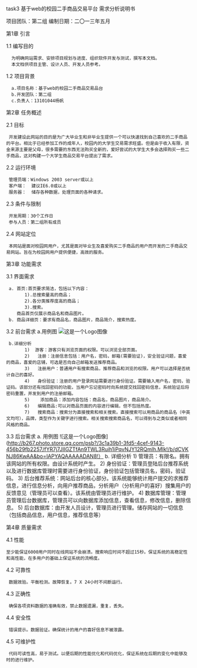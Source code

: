 task3
基于web的校园二手商品交易平台
需求分析说明书

项目团队：第二组
编制日期：二〇一三年五月

第1章  引言

1.1   编写目的

      为明确网站需求、安排项目规划与进度、组织软件开发与测试，撰写本文档。
      本文档供项目主管、设计人员、开发人员参考。
1.2   项目背景

      a.项目名称：基于web的校园二手商品交易品台
      b.开发团队：第二组
      c.负责人：13101044杨帆 

第2章	任务概述

2.1  目标

     开发建设此网站的目的是为广大毕业生和非毕业生提供一个可以快速找到自己喜欢的二手商品的平台。相比于已经参加工作的成年人，校园内的大学生交易需求旺盛。但是由于收入有限，资金来源主要是父母，很多需要的东西无法购买全新的，爱好尝试的大学生大多会选择购买一些二手商品，这对构建一个大学生商品交易平台提出了需求。
     
2.2  运行环境

     管理员端：Windows 2003 server或以上 
     客户端：  建议IE6.0或以上 
     服务器：  储存各种数据，处理页面的各种请求。
     
2.3  条件与限制

     开发周期：30个工作日 
     参与人员：第二组所有成员
     
2.4  网站定位

     本网站是面对校园网用户，尤其是面对毕业生及喜爱购买二手商品的用户而开发的二手商品交易网站。旨在为校园网用户提供便捷，高效的服务。

第3章  功能需求

3.1  界面需求

     a. 首页:首页要求简洁，包括以下内容：
           1).总搜索量高的商品；
           2).各分类推荐度高的商品；
           3).搜索。
        商品首页仅展示商品名和商品图片。
     b. 商品详细页：要求有商品名，商品图片，商品简介，搜索热度。
3.2  前台需求
     a.用例图
            ![这是一个Logo图像](http://b266.photo.store.qq.com/psb?/3c1a39b1-3fd5-4cef-9143-456b29fb2257/9BdYh2kZCt.MTkpgCVfWTwdAGBb8zfcBQL0uMRN2bmk!/b/dFg2mp5GKwAA&bo=nQLsAQAAAAADAFc!)

     b.详细分析
           1)  游客：游客只有浏览页面的权限。可以浏览全部页面。
           2)	注册：注册信息包括：用户名，密码，邮箱(需要验证)，安全验证问题，喜爱的商品，喜爱的店铺，可选是否向自己邮箱发送推荐商品。
           3)	注册用户：普通用户有搜索商品，推荐商品和浏览的权限。用户可以选择是否统计自己的喜好。
           4)	身份验证：注册的用户登录网站需要进行身份验证。需要输入用户名，密码，验证码。该部分还有找回密码的功能，当用户忘记密码时向系统提交找回密码信息，系统验证后将密码重置，并发到用户的注册邮箱。
           5)	 添加商品：添加内容包括：商品名，商品图片，商品简介。
           6)	编辑商品:可以对商品页面的内容进行编辑，但不包括热度。
           7)	搜索商品：搜索分为直接搜索和相关搜索。直接搜索可以用商品的商品名（中英文均可），品牌，类型作为关键字进行搜索。相关搜索搜索商品名，可以得到与之类似或者相同风格的商品。
3.3  后台需求
     a.	用例图
             ![这是一个Logo图像](http://b267.photo.store.qq.com/psb?/3c1a39b1-3fd5-4cef-9143-456b29fb2257/fYR7j7JIIGZTfAn9TWL3Ruih1iPqvNJY12RQmlh.MIk!/b/dCVKNJ86KwAA&bo=IAPYAQAAAAADAN8!）
     b.	详细分析
           1)	管理员：有限名。拥有该网站的所有权限。由设计系统时产生。
           2)	身份验证：管理员登陆后台推荐系统以及进行数据库管理时需要进行身份验证，身份验证包括管理员名，密码，验证码。
           3)	后台推荐系统：网站后台的核心部分。该系统能够统计用户提交的求推荐信息，进行信息分析，向用户推荐商品，分析用户（分析用户的喜好）搜集用户的反馈意见（管理员可以查看）。该系统由管理员进行维护。
           4)	数据库管理：管理员管理后台数据库，管理员可以向数据库添加信息，查看信息，修改信息，删除信息。
           5)	后台数据库：由开发人员设计，管理员进行管理。储存网站的一切信息（包括商品信息，用户信息，推荐信息等）

第4章     质量需求

4.1 性能

    至少能保证6000用户同时在线网站不会崩溃。搜索响应时间不超过15秒。保证系统的高稳定性和高性能，在多用户的基础上保证系统的流畅度。

4.2 可靠性

     数据效验。平衡检测。故障恢复。7 X 24小时不间断运行。
     
4.3 正确性

     确保各项资料数据的准确有效，禁止数据遗漏，重复，丢失。
4.4 安全性

     错误提示。数据验证。确保统计的用户的喜好信息不被泄露。
4.5 可维护性

     代码可读性高，易于测试。以便后期的性能优化和代码优化，保证系统在后期的变化中能够及时的进行维护。

